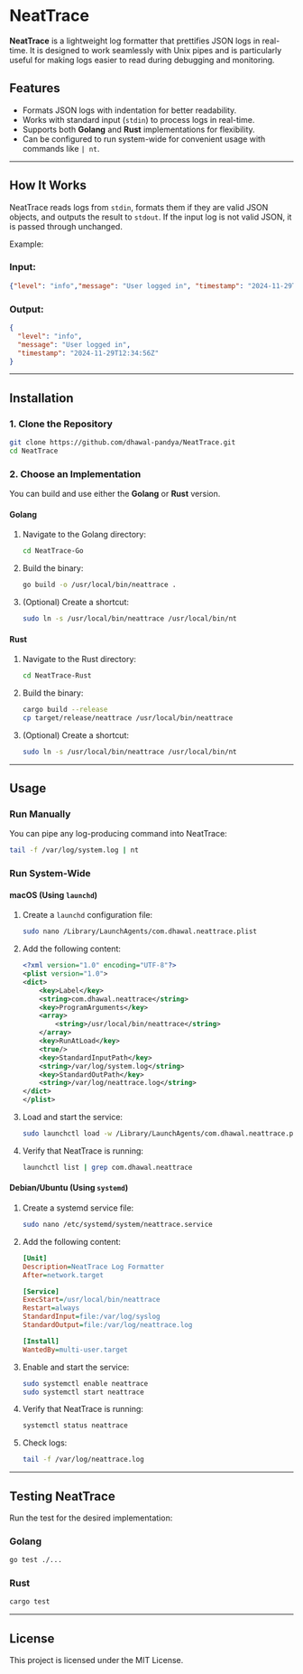 # NeatTrace

**NeatTrace** is a lightweight log formatter that prettifies JSON logs in real-time. It is designed to work seamlessly with Unix pipes and is particularly useful for making logs easier to read during debugging and monitoring.

## Features

- Formats JSON logs with indentation for better readability.
- Works with standard input (`stdin`) to process logs in real-time.
- Supports both **Golang** and **Rust** implementations for flexibility.
- Can be configured to run system-wide for convenient usage with commands like `| nt`.

---

## How It Works

NeatTrace reads logs from `stdin`, formats them if they are valid JSON objects, and outputs the result to `stdout`. If the input log is not valid JSON, it is passed through unchanged.

Example:

### Input:

```json
{"level": "info","message": "User logged in", "timestamp": "2024-11-29T12:34:56Z"}
```

### Output:

```json
{
  "level": "info",
  "message": "User logged in",
  "timestamp": "2024-11-29T12:34:56Z"
}
```

---

## Installation

### 1. Clone the Repository

```bash
git clone https://github.com/dhawal-pandya/NeatTrace.git
cd NeatTrace
```

### 2. Choose an Implementation

You can build and use either the **Golang** or **Rust** version.

#### **Golang**

1. Navigate to the Golang directory:

   ```bash
   cd NeatTrace-Go
   ```

2. Build the binary:

   ```bash
   go build -o /usr/local/bin/neattrace .
   ```

3. (Optional) Create a shortcut:
   ```bash
   sudo ln -s /usr/local/bin/neattrace /usr/local/bin/nt
   ```

#### **Rust**

1. Navigate to the Rust directory:

   ```bash
   cd NeatTrace-Rust
   ```

2. Build the binary:

   ```bash
   cargo build --release
   cp target/release/neattrace /usr/local/bin/neattrace
   ```

3. (Optional) Create a shortcut:
   ```bash
   sudo ln -s /usr/local/bin/neattrace /usr/local/bin/nt
   ```

---

## Usage

### Run Manually

You can pipe any log-producing command into NeatTrace:

```bash
tail -f /var/log/system.log | nt
```

### Run System-Wide

#### **macOS** (Using `launchd`)

1. Create a `launchd` configuration file:

   ```bash
   sudo nano /Library/LaunchAgents/com.dhawal.neattrace.plist
   ```

2. Add the following content:

   ```xml
   <?xml version="1.0" encoding="UTF-8"?>
   <plist version="1.0">
   <dict>
       <key>Label</key>
       <string>com.dhawal.neattrace</string>
       <key>ProgramArguments</key>
       <array>
           <string>/usr/local/bin/neattrace</string>
       </array>
       <key>RunAtLoad</key>
       <true/>
       <key>StandardInputPath</key>
       <string>/var/log/system.log</string>
       <key>StandardOutPath</key>
       <string>/var/log/neattrace.log</string>
   </dict>
   </plist>
   ```

3. Load and start the service:

   ```bash
   sudo launchctl load -w /Library/LaunchAgents/com.dhawal.neattrace.plist
   ```

4. Verify that NeatTrace is running:
   ```bash
   launchctl list | grep com.dhawal.neattrace
   ```

#### **Debian/Ubuntu** (Using `systemd`)

1. Create a systemd service file:

   ```bash
   sudo nano /etc/systemd/system/neattrace.service
   ```

2. Add the following content:

   ```ini
   [Unit]
   Description=NeatTrace Log Formatter
   After=network.target

   [Service]
   ExecStart=/usr/local/bin/neattrace
   Restart=always
   StandardInput=file:/var/log/syslog
   StandardOutput=file:/var/log/neattrace.log

   [Install]
   WantedBy=multi-user.target
   ```

3. Enable and start the service:

   ```bash
   sudo systemctl enable neattrace
   sudo systemctl start neattrace
   ```

4. Verify that NeatTrace is running:

   ```bash
   systemctl status neattrace
   ```

5. Check logs:
   ```bash
   tail -f /var/log/neattrace.log
   ```

---

## Testing NeatTrace

Run the test for the desired implementation:

### Golang

```bash
go test ./...
```

### Rust

```bash
cargo test
```

---

## License

This project is licensed under the MIT License.
